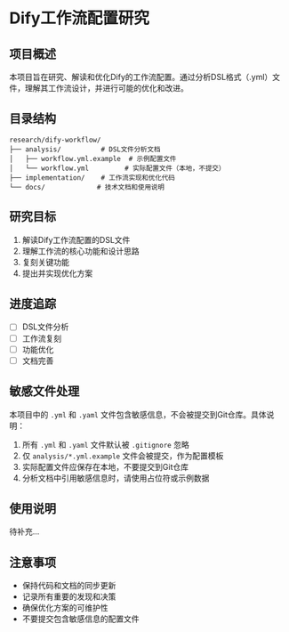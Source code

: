 # Dify工作流配置研究

## 项目概述

本项目旨在研究、解读和优化Dify的工作流配置。通过分析DSL格式（.yml）文件，理解其工作流设计，并进行可能的优化和改进。

## 目录结构

```
research/dify-workflow/
├── analysis/          # DSL文件分析文档
│   ├── workflow.yml.example  # 示例配置文件
│   └── workflow.yml         # 实际配置文件（本地，不提交）
├── implementation/    # 工作流实现和优化代码
└── docs/             # 技术文档和使用说明
```

## 研究目标

1. 解读Dify工作流配置的DSL文件
2. 理解工作流的核心功能和设计思路
3. 复刻关键功能
4. 提出并实现优化方案

## 进度追踪

- [ ] DSL文件分析
- [ ] 工作流复刻
- [ ] 功能优化
- [ ] 文档完善

## 敏感文件处理

本项目中的 `.yml` 和 `.yaml` 文件包含敏感信息，不会被提交到Git仓库。具体说明：

1. 所有 `.yml` 和 `.yaml` 文件默认被 `.gitignore` 忽略
2. 仅 `analysis/*.yml.example` 文件会被提交，作为配置模板
3. 实际配置文件应保存在本地，不要提交到Git仓库
4. 分析文档中引用敏感信息时，请使用占位符或示例数据

## 使用说明

待补充...

## 注意事项

- 保持代码和文档的同步更新
- 记录所有重要的发现和决策
- 确保优化方案的可维护性
- 不要提交包含敏感信息的配置文件
